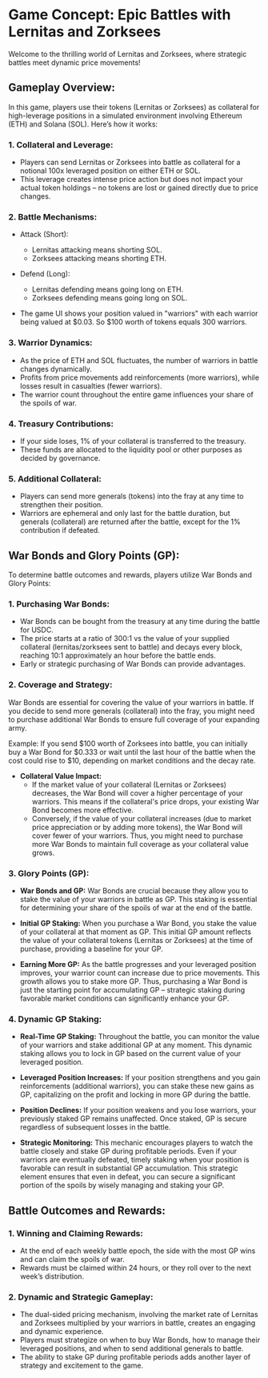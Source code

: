 # Game Concept: Epic Battles with Lernitas and Zorksees
Welcome to the thrilling world of Lernitas and Zorksees, where strategic battles meet dynamic price movements!

## Gameplay Overview:

In this game, players use their tokens (Lernitas or Zorksees) as collateral for high-leverage positions in a simulated environment involving Ethereum (ETH) and Solana (SOL). Here’s how it works:

### 1. Collateral and Leverage:
* Players can send Lernitas or Zorksees into battle as collateral for a notional 100x leveraged position on either ETH or SOL.
* This leverage creates intense price action but does not impact your actual token holdings – no tokens are lost or gained directly due to price changes.

### 2. Battle Mechanisms:
* Attack (Short):
    * Lernitas attacking means shorting SOL.
    * Zorksees attacking means shorting ETH.
* Defend (Long):
    * Lernitas defending means going long on ETH.
    * Zorksees defending means going long on SOL.
      
* The game UI shows your position valued in "warriors" with each warrior being valued at $0.03. So $100 worth of tokens equals 300 warriors.

### 3. Warrior Dynamics:
* As the price of ETH and SOL fluctuates, the number of warriors in battle changes dynamically.
* Profits from price movements add reinforcements (more warriors), while losses result in casualties (fewer warriors).
* The warrior count throughout the entire game influences your share of the spoils of war.

### 4. Treasury Contributions:
* If your side loses, 1% of your collateral is transferred to the treasury.
* These funds are allocated to the liquidity pool or other purposes as decided by governance.

### 5. Additional Collateral:
* Players can send more generals (tokens) into the fray at any time to strengthen their position.
* Warriors are ephemeral and only last for the battle duration, but generals (collateral) are returned after the battle, except for the 1% contribution if defeated.

## War Bonds and Glory Points (GP):

To determine battle outcomes and rewards, players utilize War Bonds and Glory Points:

### 1. Purchasing War Bonds:
* War Bonds can be bought from the treasury at any time during the battle for USDC.
* The price starts at a ratio of 300:1 vs the value of your supplied collateral (lernitas/zorksees sent to battle) and decays every block, reaching 10:1 approximately an hour before the battle ends.
* Early or strategic purchasing of War Bonds can provide advantages.

### 2. Coverage and Strategy:
War Bonds are essential for covering the value of your warriors in battle. If you decide to send more generals (collateral) into the fray, you might need to purchase additional War Bonds to ensure full coverage of your expanding army.

Example: If you send $100 worth of Zorksees into battle, you can initially buy a War Bond for $0.333 or wait until the last hour of the battle when the cost could rise to $10, depending on market conditions and the decay rate.

* **Collateral Value Impact:**
    * If the market value of your collateral (Lernitas or Zorksees) decreases, the War Bond will cover a higher percentage of your warriors. This means if the collateral's price drops, your existing War Bond becomes more effective.
    * Conversely, if the value of your collateral increases (due to market price appreciation or by adding more tokens), the War Bond will cover fewer of your warriors. Thus, you might need to purchase more War Bonds to maintain full coverage as your collateral value grows.

### 3. Glory Points (GP):
* **War Bonds and GP:** War Bonds are crucial because they allow you to stake the value of your warriors in battle as GP. This staking is essential for determining your share of the spoils of war at the end of the battle.

* **Initial GP Staking:** When you purchase a War Bond, you stake the value of your collateral at that moment as GP. This initial GP amount reflects the value of your collateral tokens (Lernitas or Zorksees) at the time of purchase, providing a baseline for your GP.

* **Earning More GP:** As the battle progresses and your leveraged position improves, your warrior count can increase due to price movements. This growth allows you to stake more GP. Thus, purchasing a War Bond is just the starting point for accumulating GP – strategic staking during favorable market conditions can significantly enhance your GP.

### 4. Dynamic GP Staking:
* **Real-Time GP Staking:** Throughout the battle, you can monitor the value of your warriors and stake additional GP at any moment. This dynamic staking allows you to lock in GP based on the current value of your leveraged position.

* **Leveraged Position Increases:** If your position strengthens and you gain reinforcements (additional warriors), you can stake these new gains as GP, capitalizing on the profit and locking in more GP during the battle.

* **Position Declines:** If your position weakens and you lose warriors, your previously staked GP remains unaffected. Once staked, GP is secure regardless of subsequent losses in the battle.

* **Strategic Monitoring:** This mechanic encourages players to watch the battle closely and stake GP during profitable periods. Even if your warriors are eventually defeated, timely staking when your position is favorable can result in substantial GP accumulation. This strategic element ensures that even in defeat, you can secure a significant portion of the spoils by wisely managing and staking your GP.

## Battle Outcomes and Rewards:

### 1. Winning and Claiming Rewards:
* At the end of each weekly battle epoch, the side with the most GP wins and can claim the spoils of war.
* Rewards must be claimed within 24 hours, or they roll over to the next week’s distribution.
### 2. Dynamic and Strategic Gameplay:
* The dual-sided pricing mechanism, involving the market rate of Lernitas and Zorksees multiplied by your warriors in battle, creates an engaging and dynamic experience.
* Players must strategize on when to buy War Bonds, how to manage their leveraged positions, and when to send additional generals to battle.
* The ability to stake GP during profitable periods adds another layer of strategy and excitement to the game.
